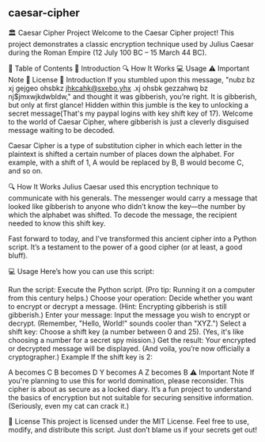 ## caesar-cipher
🏛️ Caesar Cipher Project
Welcome to the Caesar Cipher project! This project demonstrates a classic encryption technique used by Julius Caesar during the Roman Empire (12 July 100 BC – 15 March 44 BC).

📑 Table of Contents
📜 Introduction
🔍 How It Works
💻 Usage
⚠️ Important Note
📜 License
📜 Introduction
If you stumbled upon this message, "nubz bz xj gejgeo ohsbkz jhkcahk@sxebo.yhx .xj ohsbk gezzahwq bz nj$jmxwjkdwbldw," and thought it was gibberish, you’re right. It is gibberish, but only at first glance! Hidden within this jumble is the key to unlocking a secret message(That's my  paypal logins with  key shift key of 17). Welcome to the world of Caesar Cipher, where gibberish is just a cleverly disguised message waiting to be decoded.

Caesar Cipher is a type of substitution cipher in which each letter in the plaintext is shifted a certain number of places down the alphabet. For example, with a shift of 1, A would be replaced by B, B would become C, and so on.

🔍 How It Works
Julius Caesar used this encryption technique to communicate with his generals. The messenger would carry a message that looked like gibberish to anyone who didn’t know the key—the number by which the alphabet was shifted. To decode the message, the recipient needed to know this shift key.

Fast forward to today, and I've transformed this ancient cipher into a Python script. It’s a testament to the power of a good cipher (or at least, a good bluff).

💻 Usage
Here’s how you can use this script:

Run the script: Execute the Python script. (Pro tip: Running it on a computer from this century helps.)
Choose your operation: Decide whether you want to encrypt or decrypt a message. (Hint: Encrypting gibberish is still gibberish.)
Enter your message: Input the message you wish to encrypt or decrypt. (Remember, "Hello, World!" sounds cooler than "XYZ.")
Select a shift key: Choose a shift key (a number between 0 and 25). (Yes, it's like choosing a number for a secret spy mission.)
Get the result: Your encrypted or decrypted message will be displayed. (And voila, you’re now officially a cryptographer.)
Example
If the shift key is 2:

A becomes C
B becomes D
Y becomes A
Z becomes B
⚠️ Important Note
If you're planning to use this for world domination, please reconsider. This cipher is about as secure as a locked diary. It’s a fun project to understand the basics of encryption but not suitable for securing sensitive information. (Seriously, even my cat can crack it.)

📜 License
This project is licensed under the MIT License. Feel free to use, modify, and distribute this script. Just don’t blame us if your secrets get out!
